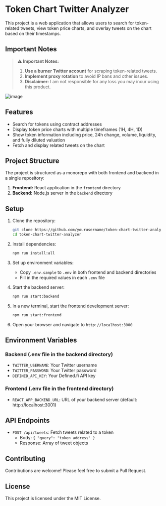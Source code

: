 # Token Chart Twitter Analyzer

This project is a web application that allows users to search for token-related tweets, view token price charts, and overlay tweets on the chart based on their timestamps.

## Important Notes

> **⚠️ Important Notes:**
> 1. **Use a burner Twitter account** for scraping token-related tweets.
> 2. **Implement proxy rotation** to avoid IP bans and other issues.
> 3. **Disclaimer:** I am not responsible for any loss you may incur using this product.


![image](https://github.com/user-attachments/assets/2e1d91a3-9c98-478d-9184-89d987b21480)


## Features

- Search for tokens using contract addresses
- Display token price charts with multiple timeframes (1H, 4H, 1D)
- Show token information including price, 24h change, volume, liquidity, and fully diluted valuation
- Fetch and display related tweets on the chart

## Project Structure

The project is structured as a monorepo with both frontend and backend in a single repository:

1. **Frontend:** React application in the `frontend` directory
2. **Backend:** Node.js server in the `backend` directory

## Setup

1. Clone the repository:
   ```sh
   git clone https://github.com/yourusername/token-chart-twitter-analyzer.git
   cd token-chart-twitter-analyzer
   ```

2. Install dependencies:
   ```sh
   npm run install:all
   ```

3. Set up environment variables:
   - Copy `.env.sample` to `.env` in both frontend and backend directories
   - Fill in the required values in each `.env` file

4. Start the backend server:
   ```sh
   npm run start:backend
   ```

5. In a new terminal, start the frontend development server:
   ```sh
   npm run start:frontend
   ```

6. Open your browser and navigate to `http://localhost:3000`

## Environment Variables

### Backend (.env file in the backend directory)

- `TWITTER_USERNAME`: Your Twitter username
- `TWITTER_PASSWORD`: Your Twitter password
- `DEFINED_API_KEY`: Your Defined.fi API key

### Frontend (.env file in the frontend directory)

- `REACT_APP_BACKEND_URL`: URL of your backend server (default: http://localhost:3001)

## API Endpoints

- `POST /api/tweets`: Fetch tweets related to a token
  - Body: `{ "query": "token_address" }`
  - Response: Array of tweet objects

## Contributing

Contributions are welcome! Please feel free to submit a Pull Request.

## License

This project is licensed under the MIT License.

